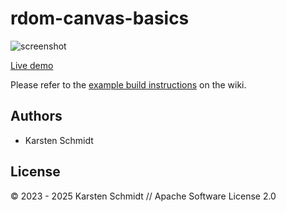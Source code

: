 # rdom-canvas-basics

![screenshot](https://raw.githubusercontent.com/thi-ng/umbrella/develop/assets/examples/rdom-canvas-basics.jpg)

[Live demo](http://demo.thi.ng/umbrella/rdom-canvas-basics/)

Please refer to the [example build instructions](https://github.com/thi-ng/umbrella/wiki/Example-build-instructions) on the wiki.

## Authors

- Karsten Schmidt

## License

&copy; 2023 - 2025 Karsten Schmidt // Apache Software License 2.0
